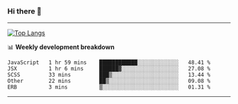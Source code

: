 ### Hi there 👋

-------
[![Top Langs](https://github-readme-stats.vercel.app/api/top-langs/?username=ashish-r)](https://github.com/anuraghazra/github-readme-stats)

📊 **Weekly development breakdown**
<!--START_SECTION:waka-->
```text
JavaScript   1 hr 59 mins    ████████████░░░░░░░░░░░░░   48.41 % 
JSX          1 hr 6 mins     ██████▓░░░░░░░░░░░░░░░░░░   27.08 % 
SCSS         33 mins         ███▒░░░░░░░░░░░░░░░░░░░░░   13.44 % 
Other        22 mins         ██▒░░░░░░░░░░░░░░░░░░░░░░   09.08 % 
ERB          3 mins          ▒░░░░░░░░░░░░░░░░░░░░░░░░   01.31 % 
```
<!--END_SECTION:waka-->
-------

<!--
**ashish-r/ashish-r** is a ✨ _special_ ✨ repository because its `README.md` (this file) appears on your GitHub profile.

Here are some ideas to get you started:

- 🔭 I’m currently working on ...
- 🌱 I’m currently learning ...
- 👯 I’m looking to collaborate on ...
- 🤔 I’m looking for help with ...
- 💬 Ask me about ...
- 📫 How to reach me: ...
- 😄 Pronouns: ...
- ⚡ Fun fact: ...
-->
